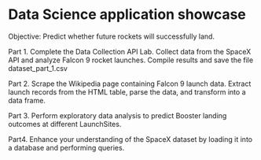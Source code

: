 # Data Science application showcase

Objective: Predict whether future rockets will successfully land. 

Part 1. Complete the Data Collection API Lab.
Collect data from the SpaceX API and analyze Falcon 9 rocket launches. 
Compile results and save the file dataset_part_1.csv

Part 2. Scrape the Wikipedia page containing Falcon 9 launch data. 
Extract launch records from the HTML table, parse the data, and transform into a data frame.

Part 3. Perform exploratory data analysis to predict Booster landing outcomes at different LaunchSites.

Part4. Enhance your understanding of the SpaceX dataset by loading it into a database and performing queries.
